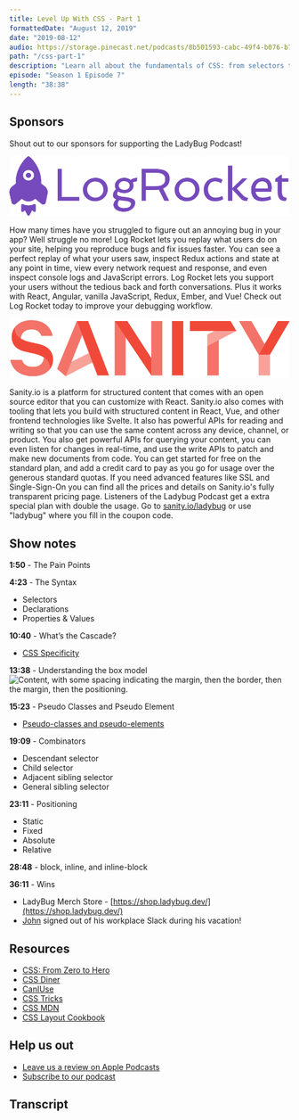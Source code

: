 ```yaml
---
title: Level Up With CSS - Part 1
formattedDate: "August 12, 2019"
date: "2019-08-12"
audio: https://storage.pinecast.net/podcasts/8b501593-cabc-49f4-b076-b7c2e3bca56f/audio/a7e6cbbb-5abb-40f1-a644-32b25edb8f2d/css-p1-with-sponsors.mp3
path: "/css-part-1"
description: "Learn all about the fundamentals of CSS: from selectors to the box model."
episode: "Season 1 Episode 7"
length: "38:38"
---
```


## Sponsors

Shout out to our sponsors for supporting the LadyBug Podcast!

<a class="image-link" target="_blank" href="https://logrocket.com/"><img src="../../images/sponsors/logrocket.svg" alt="LogRocket"></a>

How many times have you struggled to figure out an annoying bug in your app? Well struggle no more! Log Rocket lets you replay what users do on your site, helping you reproduce bugs and fix issues faster. You can see a perfect replay of what your users saw, inspect Redux actions and state at any point in time, view every network request and response, and even inspect console logs and JavaScript errors. Log Rocket lets you support your users without the tedious back and forth conversations. Plus it works with React, Angular, vanilla JavaScript, Redux, Ember, and Vue! Check out Log Rocket today to improve your debugging workflow.

<a class="image-link" target="_blank" href="https://www.sanity.io/ladybug"><img src="../../images/sponsors/sanity.svg" alt="Sanity.io"></a>

Sanity.io is a platform for structured content that comes with an open source editor that you can customize with React. Sanity.io also comes with tooling that lets you build with structured content in React, Vue, and other frontend technologies like Svelte. It also has powerful APIs for reading and writing so that you can use the same content across any device, channel, or product. You also get powerful APIs for querying your content, you can even listen for changes in real-time, and use the write APIs to patch and make new documents from code. You can get started for free on the standard plan, and add a credit card to pay as you go for usage over the generous standard quotas. If you need advanced features like SSL and Single-Sign-On you can find all the prices and details on Sanity.io's fully transparent pricing page. Listeners of the Ladybug Podcast get a extra special plan with double the usage. Go to <a href="https://www.sanity.io/ladybug">sanity.io/ladybug</a> or use "ladybug" where you fill in the coupon code.

## Show notes

**1:50** - The Pain Points

**4:23** - The Syntax

- Selectors
- Declarations
- Properties & Values

**10:40** - What’s the Cascade?

- <a target="_blank" href="https://dev.to/emmawedekind/css-specificity-1kca">CSS Specificity</a>

**13:38** - Understanding the box model
![Content, with some spacing indicating the margin, then the border, then the margin, then the positioning.](./dev-tools-box-model.png)

**15:23** - Pseudo Classes and Pseudo Element

- <a target="_blank" href="https://developer.mozilla.org/en-US/docs/Learn/CSS/Introduction_to_CSS/Pseudo-classes_and_pseudo-elements">Pseudo-classes and pseudo-elements
  </a>

**19:09** - Combinators

- Descendant selector
- Child selector
- Adjacent sibling selector
- General sibling selector

**23:11** - Positioning

- Static
- Fixed
- Absolute
- Relative

**28:48** - block, inline, and inline-block

**36:11** - Wins

- LadyBug Merch Store - [https://shop.ladybug.dev/](https://shop.ladybug.dev/)
- <a target="_blank" href="https://twitter.com/Johnste_">John</a> signed out of his workplace Slack during his vacation!

## Resources

- <a target="_blank" href="https://dev.to/aspittel/css-from-zero-to-hero-3o16">CSS: From Zero to Hero</a>
- <a target="_blank" href="https://flukeout.github.io/">CSS Diner</a>
- <a target="_blank" href="https://caniuse.com/">CanIUse</a>
- <a target="_blank" href="https://css-tricks.com/">CSS Tricks</a>
- <a target="_blank" href="https://developer.mozilla.org/en-US/docs/Web/CSS">CSS MDN</a>
- <a target="_blank" href="https://developer.mozilla.org/en-US/docs/Web/CSS/Layout_cookbook">CSS Layout Cookbook</a>

## Help us out

- <a target="_blank" href="https://podcasts.apple.com/us/podcast/ladybug-podcast/id1469229625">Leave us a review on Apple Podcasts</a>
- <a target="_blank" href="https://link.chtbl.com/ladybugpodcast">Subscribe to our podcast</a>

## Transcript
